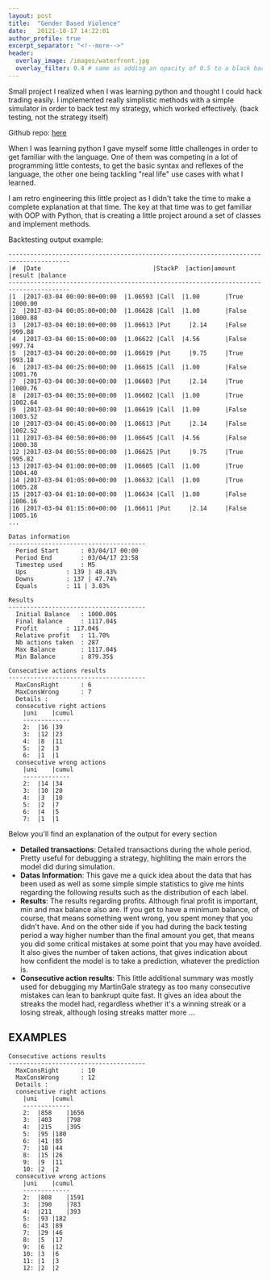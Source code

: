 ```yaml
---
layout: post
title:  "Gender Based Violence"
date:   20121-10-17 14:22:01 
author_profile: true
excerpt_separator: "<!--more-->"
header:
  overlay_image: /images/waterfront.jpg
  overlay_filter: 0.4 # same as adding an opacity of 0.5 to a black background
---
```




Small project I realized when I was learning python and thought I could hack trading easily. I implemented really simplistic methods with a simple simulator in order to back test my strategy, which worked effectively. (back testing, not the strategy itself)

<!--more-->

Github repo: [here](github.com/RafaelCartenet/BOTAI/)

When I was learning python I gave myself some little challenges in order to get familiar with the language. One of them was competing in a lot of programming little contests, to get the basic syntax and reflexes of the language, the other one being tackling "real life" use cases with what I learned.

I am retro engineering this little project as I didn't take the time to make a complete explanation at that time. The key at that time was to get familiar with OOP with Python, that is creating a little project around a set of classes and implement methods.


Backtesting output example:

```
---------------------------------------------------------------------------------------
|#	|Date				                |StackP  |action|amount	|result	|balance
---------------------------------------------------------------------------------------
|1	|2017-03-04 00:00:00+00:00	|1.06593 |Call	|1.00		|True	  |1000.00
|2	|2017-03-04 00:05:00+00:00	|1.06628 |Call	|1.00		|False	|1000.88
|3	|2017-03-04 00:10:00+00:00	|1.06613 |Put	  |2.14		|False	|999.88
|4	|2017-03-04 00:15:00+00:00	|1.06622 |Call	|4.56		|False	|997.74
|5	|2017-03-04 00:20:00+00:00	|1.06619 |Put	  |9.75		|True	  |993.18
|6	|2017-03-04 00:25:00+00:00	|1.06615 |Call	|1.00		|False	|1001.76
|7	|2017-03-04 00:30:00+00:00	|1.06603 |Put	  |2.14		|True	  |1000.76
|8	|2017-03-04 00:35:00+00:00	|1.06602 |Call	|1.00		|True	  |1002.64
|9	|2017-03-04 00:40:00+00:00	|1.06619 |Call	|1.00		|False	|1003.52
|10	|2017-03-04 00:45:00+00:00	|1.06613 |Put	  |2.14		|False	|1002.52
|11	|2017-03-04 00:50:00+00:00	|1.06645 |Call	|4.56		|False	|1000.38
|12	|2017-03-04 00:55:00+00:00	|1.06625 |Put	  |9.75		|True	  |995.82
|13	|2017-03-04 01:00:00+00:00	|1.06605 |Call	|1.00		|True	  |1004.40
|14	|2017-03-04 01:05:00+00:00	|1.06632 |Call	|1.00		|True	  |1005.28
|15	|2017-03-04 01:10:00+00:00	|1.06634 |Call	|1.00		|False	|1006.16
|16	|2017-03-04 01:15:00+00:00	|1.06611 |Put	  |2.14		|False  |1005.16
...

Datas information
--------------------------------------
  Period Start		: 03/04/17 00:00
  Period End		: 03/04/17 23:58
  Timestep used		: M5
  Ups			: 139 | 48.43%
  Downs			: 137 | 47.74%
  Equals		: 11 | 3.83%

Results
--------------------------------------
  Initial Balance	: 1000.00$
  Final Balance		: 1117.04$
  Profit		: 117.04$
  Relative profit	: 11.70%
  Nb actions taken	: 287
  Max Balance		: 1117.04$
  Min Balance		: 879.35$

Consecutive actions results
--------------------------------------
  MaxConsRight		: 6
  MaxConsWrong		: 7
  Details :
  consecutive right actions
   	|uni	|cumul
   	-------------
    2:	|16	|39
    3:	|12	|23
    4:	|8	|11
    5:	|2	|3
    6:	|1	|1
  consecutive wrong actions
   	|uni	|cumul
   	-------------
    2:	|14	|34
    3:	|10	|20
    4:	|3	|10
    5:	|2	|7
    6:	|4	|5
    7:	|1	|1
```

Below you'll find an explanation of the output for every section
- **Detailed transactions**: Detailed transactions during the whole period. Pretty useful for debugging a strategy, highliting the main errors the model did during simulation.
- **Datas Information**: This gave me a quick idea about the data that has been used as well as some simple simple statistics to give me hints regarding the following results such as the distribution of each label.
- **Results**: The results regarding profits. Although final profit is important, min and max balance also are. If you get to have a minimum balance, of course, that means something went wrong, you spent money that you didn't have. And on the other side if you had during the back testing period a way higher number than the final amount you get, that means you did some critical mistakes at some point that you may have avoided. It also gives the number of taken actions, that gives indication about how confident the model is to take a prediction, whatever the prediction is.
- **Consecutive action results**: This little additional summary was mostly used for debugging my MartinGale strategy as too many consecutive mistakes can lean to bankrupt quite fast. It gives an idea about the streaks the model had, regardless whether it's a winning streak or a losing streak, although losing streaks matter more ...


## EXAMPLES

```
Consecutive actions results
--------------------------------------
  MaxConsRight		: 10
  MaxConsWrong		: 12
  Details :
  consecutive right actions
   	|uni	|cumul
   	-------------
    2:	|858	|1656
    3:	|403	|798
    4:	|215	|395
    5:	|95	|180
    6:	|41	|85
    7:	|18	|44
    8:	|15	|26
    9:	|9	|11
    10:	|2	|2
  consecutive wrong actions
   	|uni	|cumul
   	-------------
    2:	|808	|1591
    3:	|390	|783
    4:	|211	|393
    5:	|93	|182
    6:	|43	|89
    7:	|29	|46
    8:	|5	|17
    9:	|6	|12
    10:	|3	|6
    11:	|1	|3
    12:	|2	|2
```
